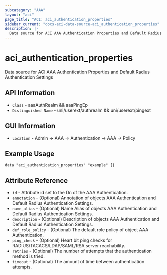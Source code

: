 ```yaml
---
subcategory: "AAA"
layout: "aci"
page_title: "ACI: aci_authentication_properties"
sidebar_current: "docs-aci-data-source-aci_authentication_properties"
description: |-
  Data source for ACI AAA Authentication Properties and Default Radius Authentication Settings
---
```


# aci_authentication_properties #
Data source for ACI AAA Authentication Properties and Default Radius Authentication Settings


## API Information ##
* `Class` - aaaAuthRealm && aaaPingEp
* `Distinguished Name` - uni/userext/authrealm && uni/userext/pingext

## GUI Information ##
* `Location` - Admin -> AAA -> Authentication -> AAA -> Policy

## Example Usage ##
```hcl
data "aci_authentication_properties" "example" {}
```

## Attribute Reference ##
* `id` - Attribute id set to the Dn of the AAA Authentication.
* `annotation` - (Optional) Annotation of objects AAA Authentication and Default Radius Authentication Settings.
* `name_alias` - (Optional) Name Alias of objects AAA Authentication and Default Radius Authentication Settings.
* `description` - (Optional) Description of objects AAA Authentication and Default Radius Authentication Settings.
* `def_role_policy` - (Optional) The default role policy of object AAA Authentication.
* `ping_check` - (Optional) Heart bit ping checks for RADIUS/TACACS/LDAP/SAML/RSA server reachability.
* `retries` - (Optional) The number of attempts that the authentication method is tried.
* `timeout` - (Optional) The amount of time between authentication attempts.
